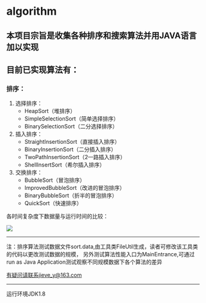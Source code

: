 # algorithm
## 本项目宗旨是收集各种排序和搜索算法并用JAVA语言加以实现

## 目前已实现算法有：
### 排序：
1. 选择排序：
	* HeapSort（堆排序）
	* SimpleSelectionSort（简单选择排序）
	* BinarySelectionSort（二分选择排序）
2. 插入排序：
	* StraightInsertionSort（直接插入排序）
	* BinaryInsertionSort（二分插入排序）
	* TwoPathInsertionSort（2—路插入排序）
	* ShellInsertSort（希尔插入排序）
3. 交换排序：
	* BubbleSort（冒泡排序）
	* ImprovedBubbleSort（改进的冒泡排序）
	* BinaryBubbleSort（折半的冒泡排序）
	* QuickSort（快速排序）
	

各时间复杂度下数据量与运行时间的比较：

 <img src="http://my.csdn.net/uploads/201207/21/1342856655_3698.jpg"></img>

***

注：排序算法测试数据文件sort.data,由工具类FileUtil生成，读者可修改该工具类的代码以更改测试数据的规模，
另外测试算法性能入口为MainEntrance,可通过run as Java Application测试观察不同规模数据下各个算法的差异

有疑问请联系jieve_y@163.com


***
运行环境JDK1.8


